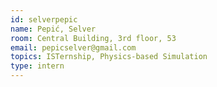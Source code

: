 ```yaml
---
id: selverpepic
name: Pepić, Selver
room: Central Building, 3rd floor, 53
email: pepicselver@gmail.com
topics: ISTernship, Physics-based Simulation
type: intern
---
```


